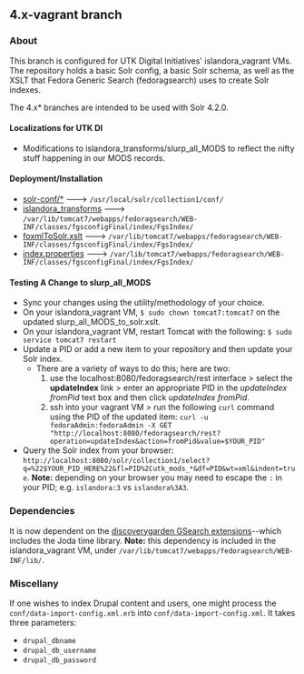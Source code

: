 ## 4.x-vagrant branch ##

### About ###
This branch is configured for UTK Digital Initiatives' islandora_vagrant VMs. The repository holds a basic Solr config, a basic Solr schema, as well as the XSLT that Fedora Generic Search (fedoragsearch) uses to create Solr indexes.

The 4.x* branches are intended to be used with Solr 4.2.0.

#### Localizations for UTK DI ####
* Modifications to islandora_transforms/slurp_all_MODS to reflect the nifty stuff happening in our MODS records.

#### Deployment/Installation ####
* [solr-conf/\*](./solr-conf/) ---> `/usr/local/solr/collection1/conf/`
* [islandora_transforms](./islandora_transforms/) ---> `/var/lib/tomcat7/webapps/fedoragsearch/WEB-INF/classes/fgsconfigFinal/index/FgsIndex/`
* [foxmlToSolr.xslt](./foxmlToSolr.xslt) ---> `/var/lib/tomcat7/webapps/fedoragsearch/WEB-INF/classes/fgsconfigFinal/index/FgsIndex/`
* [index.properties](./index.properties) ---> `/var/lib/tomcat7/webapps/fedoragsearch/WEB-INF/classes/fgsconfigFinal/index/FgsIndex/`

#### Testing A Change to slurp_all_MODS ####
* Sync your changes using the utility/methodology of your choice.
* On your islandora_vagrant VM, `$ sudo chown tomcat7:tomcat7` on the updated slurp_all_MODS_to_solr.xslt.
* On your islandora_vagrant VM, restart Tomcat with the following: `$ sudo service tomcat7 restart`
* Update a PID or add a new item to your repository and then update your Solr index.
    * There are a variety of ways to do this; here are two:
        1) use the localhost:8080/fedoragsearch/rest interface > select the **updateIndex** link > enter an appropriate PID in the _updateIndex fromPid_ text box and then click _updateIndex fromPid_.
        2) ssh into your vagrant VM > run the following `curl` command using the PID of the updated item: `curl -u fedoraAdmin:fedoraAdmin -X GET "http://localhost:8080/fedoragsearch/rest?operation=updateIndex&action=fromPid&value=$YOUR_PID"`
* Query the Solr index from your browser: `http://localhost:8080/solr/collection1/select?q=%22$YOUR_PID_HERE%22&fl=PID%2Cutk_mods_*&df=PID&wt=xml&indent=true`. **Note:** depending on your browser you may need to escape the `:` in your PID; e.g. `islandora:3` vs `islandora%3A3`.

### Dependencies ###
It is now dependent on the [discoverygarden GSearch extensions](https://github.com/discoverygarden/dgi_gsearch_extensions)--which includes the Joda time library. **Note:** this dependency is included in the islandora_vagrant VM, under `/var/lib/tomcat7/webapps/fedoragsearch/WEB-INF/lib/`.

### Miscellany ###
If one wishes to index Drupal content and users, one might process the `conf/data-import-config.xml.erb` into `conf/data-import-config.xml`. It takes three parameters:

* `drupal_dbname`
* `drupal_db_username`
* `drupal_db_password`
